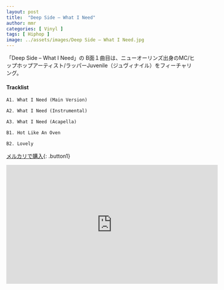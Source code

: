 ```yaml
---
layout: post
title:  "Deep Side – What I Need"
author: mmr
categories: [ Vinyl ]
tags: [ Hiphop ]
image: ../assets/images/Deep Side – What I Need.jpg
---
```


「Deep Side – What I Need」の
B面１曲目は、ニューオーリンズ出身のMC/ヒップホップアーティスト/ラッパーJuvenile（ジュヴィナイル）をフィーチャリング。


#### Tracklist
```md
A1. What I Need (Main Version)

A2. What I Need (Instrumental)

A3. What I Need (Acapella)

B1. Hot Like An Oven

B2. Lovely
```

[メルカリで購入](https://jp.mercari.com/item/m16482484195?afid=6142608987){: .button1}

<iframe width="560" height="315" src="https://www.youtube.com/embed/J838cZwS4rk?si=yQdHHez0H8ij-rMu" title="YouTube video player" frameborder="0" allow="accelerometer; autoplay; clipboard-write; encrypted-media; gyroscope; picture-in-picture; web-share" referrerpolicy="strict-origin-when-cross-origin" allowfullscreen></iframe>